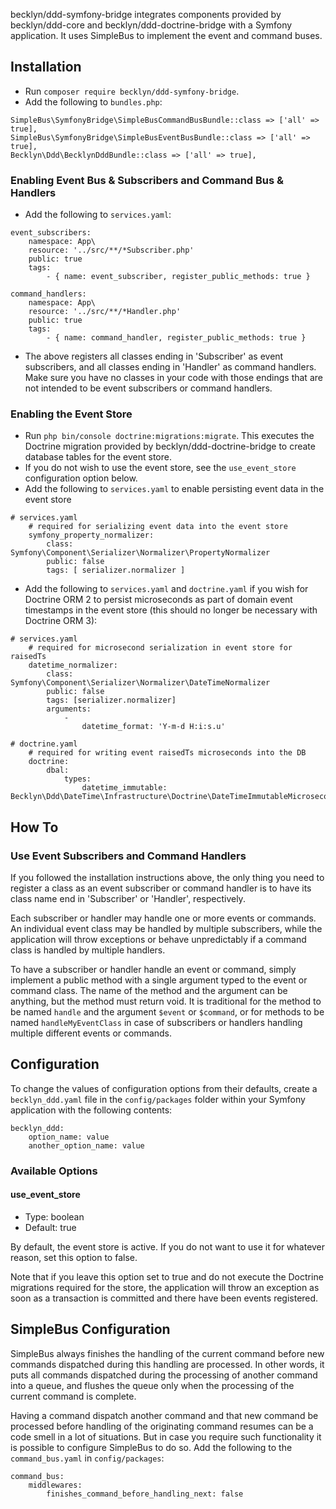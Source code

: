 becklyn/ddd-symfony-bridge integrates components provided by becklyn/ddd-core and becklyn/ddd-doctrine-bridge with a Symfony application. It uses SimpleBus to implement the event and command buses.
 
## Installation

- Run `composer require becklyn/ddd-symfony-bridge`.
- Add the following to `bundles.php`:
```
SimpleBus\SymfonyBridge\SimpleBusCommandBusBundle::class => ['all' => true],
SimpleBus\SymfonyBridge\SimpleBusEventBusBundle::class => ['all' => true],
Becklyn\Ddd\BecklynDddBundle::class => ['all' => true],
```

### Enabling Event Bus & Subscribers and Command Bus & Handlers
- Add the following to `services.yaml`:
```
event_subscribers:
    namespace: App\
    resource: '../src/**/*Subscriber.php'
    public: true
    tags:
        - { name: event_subscriber, register_public_methods: true }

command_handlers:
    namespace: App\
    resource: '../src/**/*Handler.php'
    public: true
    tags:
        - { name: command_handler, register_public_methods: true }
```
- The above registers all classes ending in 'Subscriber' as event subscribers, and all classes ending in 'Handler' as command handlers. Make sure you have no classes in your code with those endings that are not intended to be event subscribers or command handlers.

### Enabling the Event Store
- Run `php bin/console doctrine:migrations:migrate`. This executes the Doctrine migration provided by becklyn/ddd-doctrine-bridge to create database tables for the event store.
- If you do not wish to use the event store, see the `use_event_store` configuration option below.
- Add the following to `services.yaml` to enable persisting event data in the event store
```
# services.yaml
    # required for serializing event data into the event store
    symfony_property_normalizer:
        class: Symfony\Component\Serializer\Normalizer\PropertyNormalizer
        public: false
        tags: [ serializer.normalizer ]
```
- Add the following to `services.yaml` and `doctrine.yaml` if you wish for Doctrine ORM 2 to persist microseconds as part of domain event timestamps in the event store (this should no longer be necessary with Doctrine ORM 3):
```
# services.yaml
    # required for microsecond serialization in event store for raisedTs
    datetime_normalizer:
        class: Symfony\Component\Serializer\Normalizer\DateTimeNormalizer
        public: false
        tags: [serializer.normalizer]
        arguments:
            -
                datetime_format: 'Y-m-d H:i:s.u'

# doctrine.yaml
    # required for writing event raisedTs microseconds into the DB
    doctrine:
        dbal:
            types:
                datetime_immutable: Becklyn\Ddd\DateTime\Infrastructure\Doctrine\DateTimeImmutableMicrosecondsType
```

## How To
 
### Use Event Subscribers and Command Handlers

If you followed the installation instructions above, the only thing you need to register a class as an event subscriber or command handler is to have its class name end in 'Subscriber' or 'Handler', respectively.

Each subscriber or handler may handle one or more events or commands. An individual event class may be handled by multiple subscribers, while the application will throw exceptions or behave unpredictably if a command class is handled by multiple handlers.

To have a subscriber or handler handle an event or command, simply implement a public method with a single argument typed to the event or command class. The name of the method and the argument can be anything, but the method must return void. It is traditional for the method to be named `handle` and the argument `$event` or `$command`, or for methods to be named `handleMyEventClass` in case of subscribers or handlers handling multiple different events or commands.

## Configuration
To change the values of configuration options from their defaults, create a `becklyn_ddd.yaml` file in the `config/packages` folder within your Symfony application with the following contents:
```
becklyn_ddd:
    option_name: value
    another_option_name: value
```

### Available Options

#### use_event_store

- Type: boolean
- Default: true

By default, the event store is active. If you do not want to use it for whatever reason, set this option to false.

Note that if you leave this option set to true and do not execute the Doctrine migrations required for the store, the application will throw an exception as soon as a transaction is committed and there have been events registered.
 
## SimpleBus Configuration

SimpleBus always finishes the handling of the current command before new commands dispatched during this handling are processed. In other words, it puts all commands dispatched during the processing of another command into a queue, and flushes the queue only when the processing of the current command is complete.

Having a command dispatch another command and that new command be processed before handling of the originating command resumes can be a code smell in a lot of situations. But in case you require such functionality it is possible to configure SimpleBus to do so. Add the following to the `command_bus.yaml` in `config/packages`:
```
command_bus:
    middlewares:
        finishes_command_before_handling_next: false
```
